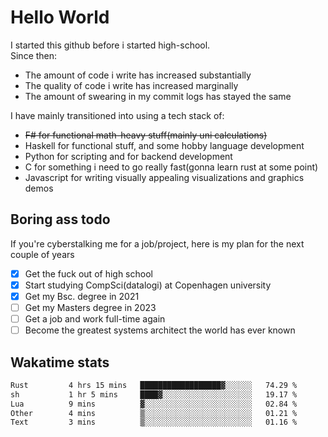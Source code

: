# Hello World

I started this github before i started high-school.  
Since then:
- The amount of code i write has increased substantially
- The quality of code i write has increased marginally
- The amount of swearing in my commit logs has stayed the same

I have mainly transitioned into using a tech stack of:
- ~~F# for functional math-heavy stuff(mainly uni calculations)~~
- Haskell for functional stuff, and some hobby language development
- Python for scripting and for backend development
- C for something i need to go really fast(gonna learn rust at some point)
- Javascript for writing visually appealing visualizations and graphics demos

## Boring ass todo
If you're cyberstalking me for a job/project, here is my plan for the next couple of years
- [x] Get the fuck out of high school
- [x] Start studying CompSci(datalogi) at Copenhagen university
- [x] Get my Bsc. degree in 2021
- [ ] Get my Masters degree in 2023
- [ ] Get a job and work full-time again
- [ ] Become the greatest systems architect the world has ever known

## Wakatime stats
<!--START_SECTION:waka-->

```txt
Rust         4 hrs 15 mins   ██████████████████▓░░░░░░   74.29 %
sh           1 hr 5 mins     ████▓░░░░░░░░░░░░░░░░░░░░   19.17 %
Lua          9 mins          ▓░░░░░░░░░░░░░░░░░░░░░░░░   02.84 %
Other        4 mins          ▒░░░░░░░░░░░░░░░░░░░░░░░░   01.21 %
Text         3 mins          ▒░░░░░░░░░░░░░░░░░░░░░░░░   01.16 %
```

<!--END_SECTION:waka-->
